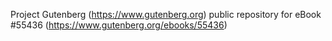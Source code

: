 Project Gutenberg (https://www.gutenberg.org) public repository for
eBook #55436 (https://www.gutenberg.org/ebooks/55436)
